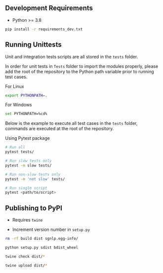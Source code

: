 ## Development Requirements

* Python >= 3.8

```sh
pip install -r requirements_dev.txt
```

## Running Unittests

Unit and integration tests scripts are all stored in the `tests` folder.

In order for unit tests in `Tests` folder to import the modules properly, please add the root of the repository to the 
Python path variable  prior to running test cases.

For Linux

```sh
export PYTHONPATH=.
```

For Windows

```sh
set PYTHONPATH=%cd%
```

Below is the example to execute all test cases in the `tests` folder, commands are executed at the root
of the repository.

Using Pytest package

```sh
# Run all
pytest tests/

# Run slow tests only
pytest -m slow tests/

# Run non-slow tests only
pytest -m 'not slow' tests/

# Run single script
pytest <path/to/script>
```

## Publishing to PyPI

- Requires `twine`

- Increment version number in `setup.py`

```sh
rm -rf build dist sgnlp.egg-info/

python setup.py sdist bdist_wheel

twine check dist/*

twine upload dist/*
```

